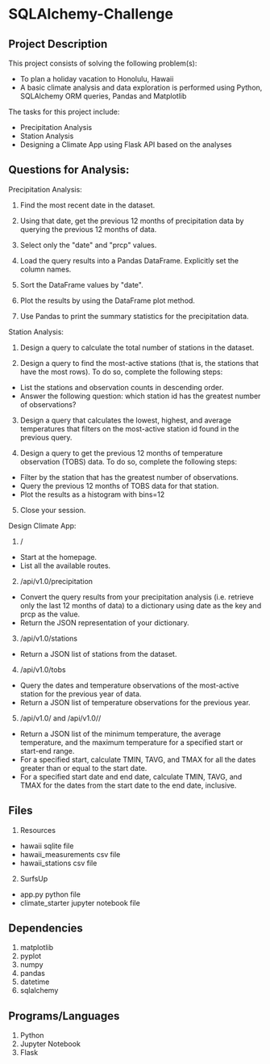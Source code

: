 # SQLAlchemy-Challenge
 
## Project Description

This project consists of solving the following problem(s):
- To plan a holiday vacation to Honolulu, Hawaii
- A basic climate analysis and data exploration is performed using Python, SQLAlchemy ORM queries, Pandas and Matplotlib

The tasks for this project include:
- Precipitation Analysis
- Station Analysis
- Designing a Climate App using Flask API based on the analyses 

## Questions for Analysis:
Precipitation Analysis:
1. Find the most recent date in the dataset.

2. Using that date, get the previous 12 months of precipitation data by querying the previous 12 months of data.

3. Select only the "date" and "prcp" values.

4. Load the query results into a Pandas DataFrame. Explicitly set the column names.

5. Sort the DataFrame values by "date".

6. Plot the results by using the DataFrame plot method.

7. Use Pandas to print the summary statistics for the precipitation data.


Station Analysis:
1. Design a query to calculate the total number of stations in the dataset.

2. Design a query to find the most-active stations (that is, the stations that have the most rows). To do so, complete the following steps:
 - List the stations and observation counts in descending order.
 - Answer the following question: which station id has the greatest number of observations?

3. Design a query that calculates the lowest, highest, and average temperatures that filters on the most-active station id found in the previous query.

4. Design a query to get the previous 12 months of temperature observation (TOBS) data. To do so, complete the following steps:
 - Filter by the station that has the greatest number of observations.
 - Query the previous 12 months of TOBS data for that station.
 - Plot the results as a histogram with bins=12

5. Close your session.


Design Climate App:
1. /
- Start at the homepage.
- List all the available routes.

2. /api/v1.0/precipitation
- Convert the query results from your precipitation analysis (i.e. retrieve only the last 12 months of data) to a dictionary using date as the key and prcp as the value.
- Return the JSON representation of your dictionary.

3. /api/v1.0/stations
- Return a JSON list of stations from the dataset.

4. /api/v1.0/tobs
- Query the dates and temperature observations of the most-active station for the previous year of data.
- Return a JSON list of temperature observations for the previous year.

5. /api/v1.0/<start> and /api/v1.0/<start>/<end>
- Return a JSON list of the minimum temperature, the average temperature, and the maximum temperature for a specified start or start-end range.
- For a specified start, calculate TMIN, TAVG, and TMAX for all the dates greater than or equal to the start date.
- For a specified start date and end date, calculate TMIN, TAVG, and TMAX for the dates from the start date to the end date, inclusive.

## Files
1. Resources
- hawaii sqlite file
- hawaii_measurements csv file
- hawaii_stations csv file

2. SurfsUp
- app.py python file
- climate_starter jupyter notebook file

## Dependencies
1. matplotlib
2. pyplot
3. numpy
4. pandas
5. datetime
6. sqlalchemy

## Programs/Languages
1. Python
2. Jupyter Notebook
3. Flask